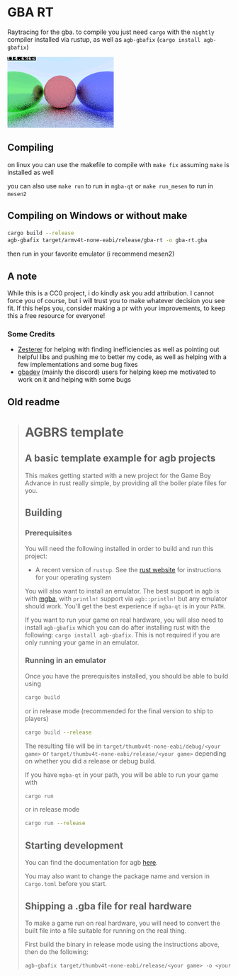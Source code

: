 # GBA RT

Raytracing for the gba. to compile you just need `cargo` with the `nightly` compiler installed via rustup, as well as `agb-gbafix` (`cargo install agb-gbafix`)

![Preview image](readme_assets/preview.png)

## Compiling

on linux you can use the makefile to compile with `make fix` assuming `make` is installed as well

you can also use `make run` to run in `mgba-qt` or `make run_mesen` to run in `mesen2`

## Compiling on Windows or without make

```sh
cargo build --release
agb-gbafix target/armv4t-none-eabi/release/gba-rt -o gba-rt.gba
```

then run in your favorite emulator (i recommend mesen2)

## A note

While this is a CC0 project, i do kindly ask you add attribution. I cannot force you of course, but i will trust you to make whatever decision you see fit. If this helps you, consider making a pr with your improvements, to keep this a free resource for everyone!

### Some Credits

- [Zesterer](https://github.com/zesterer) for helping with finding inefficiencies as well as pointing out helpful libs and pushing me to better my code, as well as helping with a few implementations and some bug fixes
- [gbadev](https://gbadev.net/) (mainly the discord) users for helping keep me motivated to work on it and helping with some bugs

## Old readme

> # AGBRS template
>
> ## A basic template example for agb projects
>
> This makes getting started with a new project for the Game Boy Advance in rust really simple, by providing
> all the boiler plate files for you.
>
> ## Building
>
> ### Prerequisites
>
> You will need the following installed in order to build and run this project:
>
> * A recent version of `rustup`. See the [rust website](https://www.rust-lang.org/tools/install) for instructions for your operating system
>
> You will also want to install an emulator. The best support in agb is with [mgba](https://mgba.io), with
> `println!` support via `agb::println!` but any emulator should work. You'll get the best experience if
> `mgba-qt` is in your `PATH`.
>
> If you want to run your game on real hardware, you will also need to install `agb-gbafix` which you can do after installing
> rust with the following: `cargo install agb-gbafix`. This is not required if you are only running your game in an emulator.
>
> ### Running in an emulator
>
> Once you have the prerequisites installed, you should be able to build using
>
> ```sh
> cargo build
> ```
>
> or in release mode (recommended for the final version to ship to players)
>
> ```sh
> cargo build --release
> ```
>
> The resulting file will be in `target/thumbv4t-none-eabi/debug/<your game>` or `target/thumbv4t-none-eabi/release/<your game>` depending on
> whether you did a release or debug build.
>
> If you have `mgba-qt` in your path, you will be able to run your game with
>
> ```sh
> cargo run
> ```
>
> or in release mode
>
> ```sh
> cargo run --release
> ```
>
> ## Starting development
>
> You can find the documentation for agb [here](https://docs.rs/agb/latest/agb/).
>
> You may also want to change the package name and version in `Cargo.toml` before you start.
>
> ## Shipping a .gba file for real hardware
>
> To make a game run on real hardware, you will need to convert the built file into a file suitable for
> running on the real thing.
>
> First build the binary in release mode using the instructions above, then do the following:
>
> ```sh
> agb-gbafix target/thumbv4t-none-eabi/release/<your game> -o <your game>.gba
> ```
